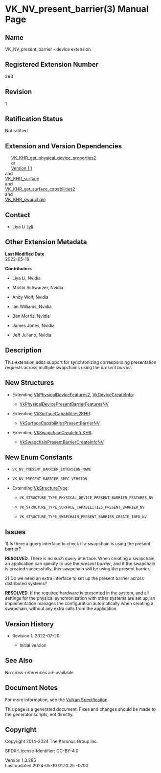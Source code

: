 # VK_NV_present_barrier(3) Manual Page

## Name

VK_NV_present_barrier - device extension



## <a href="#_registered_extension_number" class="anchor"></a>Registered Extension Number

293

## <a href="#_revision" class="anchor"></a>Revision

1

## <a href="#_ratification_status" class="anchor"></a>Ratification Status

Not ratified

## <a href="#_extension_and_version_dependencies" class="anchor"></a>Extension and Version Dependencies

    
[VK_KHR_get_physical_device_properties2](https://registry.khronos.org/vulkan/specs/1.3-extensions/man/html/VK_KHR_get_physical_device_properties2.html)  
     or  
     [Version 1.1](#versions-1.1)  
and  
[VK_KHR_surface](https://registry.khronos.org/vulkan/specs/1.3-extensions/man/html/VK_KHR_surface.html)  
and  
[VK_KHR_get_surface_capabilities2](https://registry.khronos.org/vulkan/specs/1.3-extensions/man/html/VK_KHR_get_surface_capabilities2.html)  
and  
[VK_KHR_swapchain](https://registry.khronos.org/vulkan/specs/1.3-extensions/man/html/VK_KHR_swapchain.html)  

## <a href="#_contact" class="anchor"></a>Contact

- Liya Li <a
  href="https://github.com/KhronosGroup/Vulkan-Docs/issues/new?body=%5BVK_NV_present_barrier%5D%20@liyli%0A*Here%20describe%20the%20issue%20or%20question%20you%20have%20about%20the%20VK_NV_present_barrier%20extension*"
  target="_blank" rel="nofollow noopener"><em></em>liyli</a>

## <a href="#_other_extension_metadata" class="anchor"></a>Other Extension Metadata

**Last Modified Date**  
2022-05-16

**Contributors**  
- Liya Li, Nvidia

- Martin Schwarzer, Nvidia

- Andy Wolf, Nvidia

- Ian Williams, Nvidia

- Ben Morris, Nvidia

- James Jones, Nvidia

- Jeff Juliano, Nvidia

## <a href="#_description" class="anchor"></a>Description

This extension adds support for synchronizing corresponding presentation
requests across multiple swapchains using the *present barrier*.

## <a href="#_new_structures" class="anchor"></a>New Structures

- Extending [VkPhysicalDeviceFeatures2](https://registry.khronos.org/vulkan/specs/1.3-extensions/man/html/VkPhysicalDeviceFeatures2.html),
  [VkDeviceCreateInfo](https://registry.khronos.org/vulkan/specs/1.3-extensions/man/html/VkDeviceCreateInfo.html):

  - [VkPhysicalDevicePresentBarrierFeaturesNV](https://registry.khronos.org/vulkan/specs/1.3-extensions/man/html/VkPhysicalDevicePresentBarrierFeaturesNV.html)

- Extending [VkSurfaceCapabilities2KHR](https://registry.khronos.org/vulkan/specs/1.3-extensions/man/html/VkSurfaceCapabilities2KHR.html):

  - [VkSurfaceCapabilitiesPresentBarrierNV](https://registry.khronos.org/vulkan/specs/1.3-extensions/man/html/VkSurfaceCapabilitiesPresentBarrierNV.html)

- Extending [VkSwapchainCreateInfoKHR](https://registry.khronos.org/vulkan/specs/1.3-extensions/man/html/VkSwapchainCreateInfoKHR.html):

  - [VkSwapchainPresentBarrierCreateInfoNV](https://registry.khronos.org/vulkan/specs/1.3-extensions/man/html/VkSwapchainPresentBarrierCreateInfoNV.html)

## <a href="#_new_enum_constants" class="anchor"></a>New Enum Constants

- `VK_NV_PRESENT_BARRIER_EXTENSION_NAME`

- `VK_NV_PRESENT_BARRIER_SPEC_VERSION`

- Extending [VkStructureType](https://registry.khronos.org/vulkan/specs/1.3-extensions/man/html/VkStructureType.html):

  - `VK_STRUCTURE_TYPE_PHYSICAL_DEVICE_PRESENT_BARRIER_FEATURES_NV`

  - `VK_STRUCTURE_TYPE_SURFACE_CAPABILITIES_PRESENT_BARRIER_NV`

  - `VK_STRUCTURE_TYPE_SWAPCHAIN_PRESENT_BARRIER_CREATE_INFO_NV`

## <a href="#_issues" class="anchor"></a>Issues

1\) Is there a query interface to check if a swapchain is using the
present barrier?

**RESOLVED**. There is no such query interface. When creating a
swapchain, an application can specify to use the *present barrier*, and
if the swapchain is created successfully, this swapchain will be using
the present barrier.

2\) Do we need an extra interface to set up the present barrier across
distributed systems?

**RESOLVED**. If the required hardware is presented in the system, and
all settings for the physical synchronization with other systems are set
up, an implementation manages the configuration automatically when
creating a swapchain, without any extra calls from the application.

## <a href="#_version_history" class="anchor"></a>Version History

- Revision 1, 2022-07-20

  - Initial version

## <a href="#_see_also" class="anchor"></a>See Also

No cross-references are available

## <a href="#_document_notes" class="anchor"></a>Document Notes

For more information, see the <a
href="https://registry.khronos.org/vulkan/specs/1.3-extensions/html/vkspec.html#VK_NV_present_barrier"
target="_blank" rel="noopener">Vulkan Specification</a>

This page is a generated document. Fixes and changes should be made to
the generator scripts, not directly.

## <a href="#_copyright" class="anchor"></a>Copyright

Copyright 2014-2024 The Khronos Group Inc.

SPDX-License-Identifier: CC-BY-4.0

Version 1.3.285  
Last updated 2024-05-10 01:10:25 -0700
